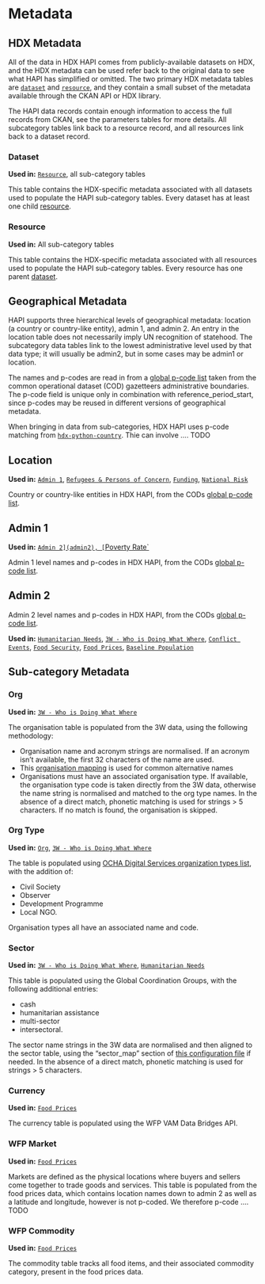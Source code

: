 # Metadata

## HDX Metadata

All of the data in HDX HAPI comes from publicly-available datasets on HDX, and
the HDX metadata can be used refer back to the original data to see what HAPI
has simplified or omitted.
The two primary HDX metadata tables are
[`dataset`](dataset) and [`resource`](resource), and they
contain a small subset of the metadata available through the CKAN API or
HDX library.

The HAPI data records contain enough information to access the full records
from CKAN, see the parameters tables for more details.
All subcategory tables link back to a resource record, and all resources link
back to a dataset record.

### Dataset <a id="dataset"></a>

**Used in:** [`Resource`](resource), all sub-category tables

This table contains the HDX-specific metadata associated with all datasets
used to populate the HAPI sub-category tables. Every dataset has at least
one child [resource](resource).

### Resource <a id="resource"></a>

**Used in:** All sub-category tables

This table contains the HDX-specific metadata associated with all resources
used to populate the HAPI sub-category tables. Every resource has one
parent [dataset](dataset).

## Geographical Metadata

HAPI supports three hierarchical levels of geographical metadata:
location (a country or country-like entity), admin 1, and admin 2.  An entry in
the location table does not necessarily imply UN recognition of statehood.
The subcategory data tables link to the lowest administrative level used by
that data type; it will usually be admin2, but in some cases may be admin1 or
location.

The names and p-codes are read in from a [global p-code list](https://data.humdata.org/dataset/global-pcodes)
taken from the common operational dataset (COD) gazetteers administrative
boundaries.
The p-code field is unique only in combination with reference_period_start,
since p-codes may be reused in different versions of geographical metadata.

When bringing in data from sub-categories, HDX HAPI uses p-code matching
from [`hdx-python-country`](https://hdx-python-country.readthedocs.io/en/latest/).
Thie can involve .... TODO

## Location <a id="location"></a>

**Used in:** [`Admin 1`](admin1),
[`Refugees & Persons of Concern`](affected_people.md#refugees),
[`Funding`](coordination_and_context.md#funding),
[`National Risk`](coordination_and_context.md#national-risk)

Country or country-like entities in HDX HAPI, from the CODs
[global p-code list](https://data.humdata.org/dataset/global-pcodes).

## Admin 1  <a id="admin1"></a>

**Used in:** [`Admin 2](admin2),
[`Poverty Rate`](population_and_socio-economy.md#poverty-rate)

Admin 1 level names and p-codes in HDX HAPI, from the CODs
[global p-code list](https://data.humdata.org/dataset/global-pcodes).

## Admin 2 <a id="admin2"></a>

Admin 2 level names and p-codes in HDX HAPI, from the CODs
[global p-code list](https://data.humdata.org/dataset/global-pcodes).

**Used in:**
[`Humanitarian Needs`](affected_people.md#humanitarian-needs),
[`3W - Who is Doing What Where`](coordination_and_context.md#operational-presence),
[`Conflict Events`](coordination_and_context.md#conflict-events),
[`Food Security`](food_security_and_nutrition.md#food-security),
[`Food Prices`](food_security_and_nutrition.md#food-prices),
[`Baseline Population`](population_and_socio-economy.md#population)

## Sub-category Metadata

### Org <a id="org"></a>

**Used in:**
[`3W - Who is Doing What Where`](coordination_and_context.md#operational-presence)

The organisation table is populated from the 3W data, using the following
methodology:

* Organisation name and acronym strings are normalised. If an acronym isn’t
  available, the first 32 characters of the name are used.
* This [organisation mapping](https://docs.google.com/spreadsheets/d/e/2PACX-1vSfBWvSu3fKA743VvHtgf-pIGkYH7zhy-NP7DZgEV9_a6YU7vtCeWhbLM56aUL1iIfrfv5UBvvjVt7B/pub?gid=1040329566&single=true&output=csv)
  is used for common alternative names
* Organisations must have an associated organisation type. If available, the
  organisation type code is taken directly from the 3W data, otherwise the name
  string is normalised and matched to the org type names. In the absence of a
  direct match, phonetic matching is used for strings > 5 characters. If no
  match is found, the organisation is skipped.

### Org Type <a id="org-type"></a>

**Used in:**
[`Org`](org),
[`3W - Who is Doing What Where`](coordination_and_context.md#operational-presence)

The table is populated using
[OCHA Digital Services organization types list](https://data.humdata.org/dataset/organization-types-beta),
with the addition of:

* Civil Society
* Observer
* Development Programme
* Local NGO.

Organisation types all have an associated name and code.

### Sector <a id=sector></a>

**Used in:**
[`3W - Who is Doing What Where`](coordination_and_context.md#operational-presence),
[`Humanitarian Needs`](affected_people.md#humanitarian-needs)

This table is populated using the Global Coordination Groups, with the
following additional entries:

* cash
* humanitarian assistance
* multi-sector
* intersectoral.

The sector name strings in the 3W data are normalised and then aligned to the
sector table, using the “sector_map” section of
[this configuration file](https://github.com/OCHA-DAP/hapi-pipelines/blob/main/src/hapi/pipelines/configs/core.yaml)
if needed.
In the absence of a direct match, phonetic matching is used for
strings > 5 characters.

### Currency <a id="currency"></a>

**Used in:**
[`Food Prices`](food_security_and_nutrition.md#food-prices)

The currency table is populated using the WFP VAM Data Bridges API.

### WFP Market <a id="wfp-market"></a>

**Used in:**
[`Food Prices`](food_security_and_nutrition.md#food-prices)

Markets are defined as the physical locations where buyers and sellers
come together to trade goods and services. This table is populated from the
food prices data, which contains location names down to admin 2 as well as
a latitude and longitude, however is not p-coded.
We therefore p-code .... TODO

### WFP Commodity <a id="wfp-commodity"></a>

**Used in:**
[`Food Prices`](food_security_and_nutrition.md#food-prices)

The commodity table tracks all food items, and their associated
commodity category, present in the food prices data.

